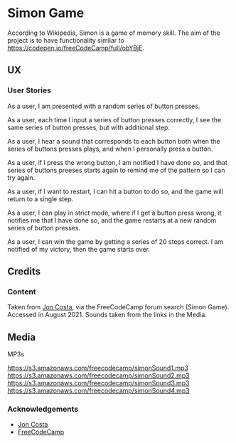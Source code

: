 # Simon Game

According to Wikipedia, Simon is a game of memory skill.  The aim of the project is to have
functionality simliar to https://codepen.io/freeCodeCamp/full/obYBjE.

## UX

### User Stories

As a user, I am presented with a random series of button presses.

As a user, each time I input a series of button presses correctly, I see the same series of button presses, but with additional step.

As a user, I hear a sound that corresponds to each button both when the series of buttons presses plays, and when I personally press a button.

As a user, if I press the wrong button, I am notified I have done so, and that series of buttons preeses starts again to remind me of the pattern so I can try again.

As a user, if I want to restart, I can hit a button to do so, and the game will return to a single step.

As a user, I can play in strict mode, where if I get a button press wrong, it notifies me that I have done so, and the game restarts at a new random series of button presses.

As a user, I can win the game by getting a series of 20 steps correct.  I am notified of my victory, then the game starts over.

## Credits

### Content

Taken from [Jon Costa](https://codepen.io/jonjcosta/pen/NXbqar), via the FreeCodeCamp forum search (Simon Game).  Accessed in August 2021.  Sounds taken from the links in the Media.

## Media

MP3s

https://s3.amazonaws.com/freecodecamp/simonSound1.mp3
https://s3.amazonaws.com/freecodecamp/simonSound2.mp3
https://s3.amazonaws.com/freecodecamp/simonSound3.mp3
https://s3.amazonaws.com/freecodecamp/simonSound4.mp3


### Acknowledgements
- [Jon Costa](https://codepen.io/jonjcosta/pen/NXbqar)
- [FreeCodeCamp](https://www.freecodecamp.org)
